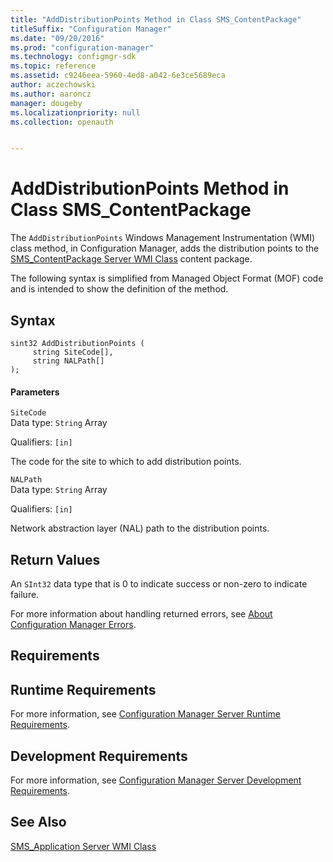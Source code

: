 ```yaml
---
title: "AddDistributionPoints Method in Class SMS_ContentPackage"
titleSuffix: "Configuration Manager"
ms.date: "09/20/2016"
ms.prod: "configuration-manager"
ms.technology: configmgr-sdk
ms.topic: reference
ms.assetid: c9246eea-5960-4ed8-a042-6e3ce5689eca
author: aczechowski
ms.author: aaroncz
manager: dougeby
ms.localizationpriority: null
ms.collection: openauth


---
```

# AddDistributionPoints Method in Class SMS_ContentPackage
The `AddDistributionPoints` Windows Management Instrumentation (WMI) class method, in Configuration Manager, adds the distribution points to the [SMS_ContentPackage Server WMI Class](../../../../../develop/reference/core/servers/configure/sms_contentpackage-server-wmi-class.md) content package.  

 The following syntax is simplified from Managed Object Format (MOF) code and is intended to show the definition of the method.  

## Syntax  

```  
sint32 AddDistributionPoints (  
     string SiteCode[],  
     string NALPath[]  
);  
```  

#### Parameters  
 `SiteCode`  
 Data type: `String` Array  

 Qualifiers: `[in]`  

 The code for the site to which to add distribution points.  

 `NALPath`  
 Data type: `String` Array  

 Qualifiers: `[in]`  

 Network abstraction layer (NAL) path to the distribution points.  

## Return Values  
 An  `SInt32` data type that is 0 to indicate success or non-zero to indicate failure.  

 For more information about handling returned errors, see [About Configuration Manager Errors](../../../../../develop/core/understand/about-configuration-manager-errors.md).  

## Requirements  

## Runtime Requirements  
 For more information, see [Configuration Manager Server Runtime Requirements](../../../../../develop/core/reqs/server-runtime-requirements.md).  

## Development Requirements  
 For more information, see [Configuration Manager Server Development Requirements](../../../../../develop/core/reqs/server-development-requirements.md).  

## See Also  
 [SMS_Application Server WMI Class](../../../../../develop/reference/apps/sms_application-server-wmi-class.md)   
